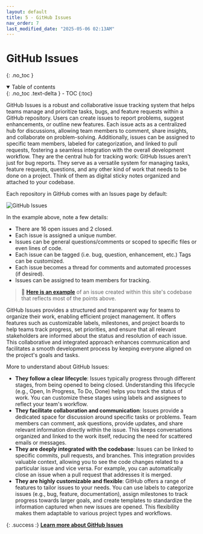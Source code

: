 ```yaml
---
layout: default
title: 5 - GitHub Issues
nav_order: 7
last_modified_date: "2025-05-06 02:13AM"
---
```


# GitHub Issues
{: .no_toc }

<details open markdown="block">
  <summary>
    Table of contents
  </summary>
  {: .no_toc .text-delta }
- TOC
{:toc}
</details>


GitHub Issues is a robust and collaborative issue tracking system that helps teams manage and prioritize tasks, bugs, and feature requests within a GitHub repository. Users can create issues to report problems, suggest enhancements, or outline new features. Each issue acts as a centralized hub for discussions, allowing team members to comment, share insights, and collaborate on problem-solving. Additionally, issues can be assigned to specific team members, labeled for categorization, and linked to pull requests, fostering a seamless integration with the overall development workflow.
They are the central hub for tracking work: GitHub Issues aren't just for bug reports. They serve as a versatile system for managing tasks, feature requests, questions, and any other kind of work that needs to be done on a project. Think of them as digital sticky notes organized and attached to your codebase.

Each repository in GitHub comes with an Issues page by default:

![GitHub Issues](https://www.w3.org/International/i18n-activity/guidelines/images/issue-list.png)

In the example above, note a few details:

- There are 16 open issues and 2 closed.
- Each issue is assigned a unique number.
- Issues can be general questions/comments or scoped to specific files or even lines of code.
- Each issue can be tagged (i.e. bug, question, enhancement, etc.) Tags can be customized.
- Each issue becomes a thread for comments and  automated processes (if desired). 
- Issues can be assigned to team members for tracking.

> :wave: [**Here is an example**](https://github.com/UVADS/git-basics/issues/1) of an issue created within this site's codebase that reflects most of the points above.

GitHub Issues provides a structured and transparent way for teams to organize their work, enabling efficient project management. It offers features such as customizable labels, milestones, and project boards to help teams track progress, set priorities, and ensure that all relevant stakeholders are informed about the status and resolution of each issue. This collaborative and integrated approach enhances communication and facilitates a smooth development process by keeping everyone aligned on the project's goals and tasks.

More to understand about GitHub Issues:

- **They follow a clear lifecycle**: Issues typically progress through different stages, from being opened to being closed. Understanding this lifecycle (e.g., Open, In Progress, To Do, Done) helps you track the status of work. You can customize these stages using labels and assignees to reflect your team's workflow.
- **They facilitate collaboration and communication**: Issues provide a dedicated space for discussion around specific tasks or problems. Team members can comment, ask questions, provide updates, and share relevant information directly within the issue. This keeps conversations organized and linked to the work itself, reducing the need for scattered emails or messages.
- **They are deeply integrated with the codebase**: Issues can be linked to specific commits, pull requests, and branches. This integration provides valuable context, allowing you to see the code changes related to a particular issue and vice versa. For example, you can automatically close an issue when a pull request that addresses it is merged.
- **They are highly customizable and flexible**: GitHub offers a range of features to tailor issues to your needs. You can use labels to categorize issues (e.g., bug, feature, documentation), assign milestones to track progress towards larger goals, and create templates to standardize the information captured when new issues are opened. This flexibility makes them adaptable to various project types and workflows.

{: .success :}
[**Learn more about GitHub Issues**](https://docs.github.com/en/issues)
